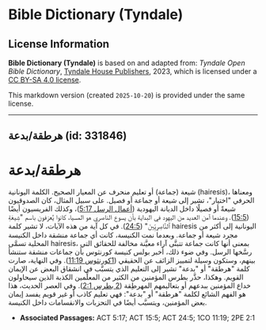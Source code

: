# Bible Dictionary (Tyndale)

## License Information

**Bible Dictionary (Tyndale)** is based on and adapted from: _Tyndale Open Bible Dictionary_, [Tyndale House Publishers](https://tyndaleopenresources.com/), 2023, which is licensed under a [CC BY-SA 4.0 license](https://creativecommons.org/licenses/by-sa/4.0/legalcode.en).

This markdown version (created `2025-10-20`) is provided under the same license.



--------------------------------

## هرطقة/بدعة (id: 331846)

هرطقة/بدعة
==========

شيعة (جماعة) أو تعليم منحرف عن المعيار الصحيح. الكلمة اليونانية (hairesis)، ومعناها الحرفي "اختيار"، تشير إلى شيعة أو جماعة أو فصيل. على سبيل المثال، كان الصدوقيون شيعةً أو فصيلًا داخل الديانة اليهودية ([أعمال الرسل 5:17](https://ref.ly/Acts5:17))، وكذلك الفريسيون أيضًا ([15:5](https://ref.ly/Acts15:5)). وعندما آمن العديد من اليهود في البداية بأن يسوع الناصري هو المسيا، كانوا يُعرَفون باسم "شِيعَةِ ٱلنَّاصِرِيِّينَ" ([24:5](https://ref.ly/Acts24:5)). في كل آية من هذه الآيات، لا تشير كلمة hairesis اليونانية إلى أكثر من مجرد شيعة أو جماعة. وبعدما نمت الكنيسة، كانت أي جماعة منشقة داخل الكنيسة المحلية تسمَّى hairesis، بمعنى أنها كانت جماعة تتبنَّى آراء معيَّنة مخالفة للحقائق التي رسَّخها الرسل. وفي ضوء ذلك، أخبر بولس كنيسة كورنثوس بأن جماعات منشقة ستنشأ بينهم، وستكون وسيلة لتمييز الزائف عن الحقيقي ([1كورنثوس 11:19](https://ref.ly/1Cor11:19)). وفي النهاية، صارت كلمة "هرطقة" أو "بدعة" تشير إلى التعليم الذي يتسبَّب في انشقاق البعض عن الإيمان القويم. وهكذا، حذَّر بطرس المؤمنين من الكثير من المعلِّمين الكذبة الذين سيحاولون خداع المؤمنين ببدعهم أو بتعاليمهم المهرطِقة ([2 بطرس 2:1](https://ref.ly/2Pet2:1)). وفي العصر الحديث، هذا هو الفهم الشائع لكلمة "هرطقة" أو "بدعة": فهي تعليم كاذب أو غير قويم يفسد إيمان بعض المؤمنين، ويتسبَّب أيضًا في التحزبات والانقسامات داخل الكنيسة.

* **Associated Passages:** ACT 5:17; ACT 15:5; ACT 24:5; 1CO 11:19; 2PE 2:1

